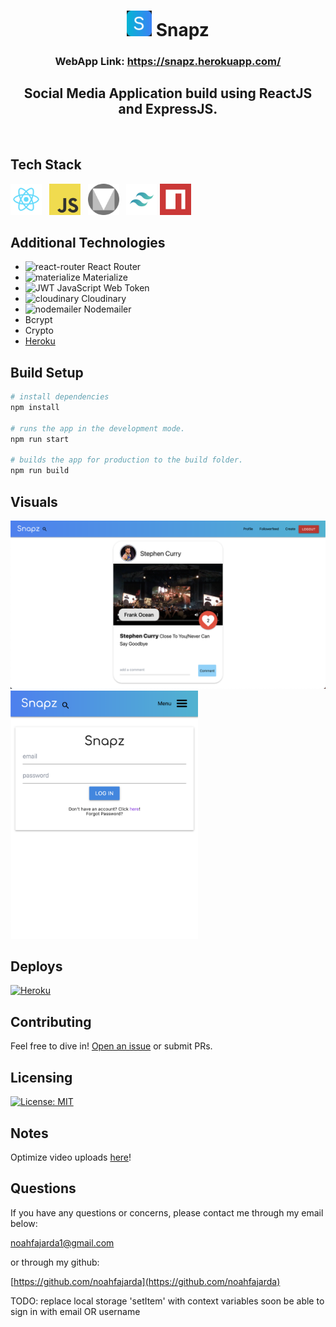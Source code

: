 <div align="center">

# <img src="./client/public/snapz-logo.png" alt="logo" width="40"/> **Snapz**

### WebApp Link: <a href="https://snapz.herokuapp.com/" target="_blank">https://snapz.herokuapp.com/</a>

## Social Media Application build using ReactJS and ExpressJS.

</div>

<br />

## Tech Stack

<code><img height="50" src="https://raw.githubusercontent.com/github/explore/80688e429a7d4ef2fca1e82350fe8e3517d3494d/topics/react/react.png" alt="react"></code>
&nbsp;
<code><img height="50" src="https://raw.githubusercontent.com/github/explore/80688e429a7d4ef2fca1e82350fe8e3517d3494d/topics/javascript/javascript.png" alt="javascript"></code>
&nbsp;
<code><img height="50" src="https://raw.githubusercontent.com/github/explore/80688e429a7d4ef2fca1e82350fe8e3517d3494d/topics/material-design/material-design.png" alt="javascript"></code>
&nbsp;
<code><img height="50" src="https://raw.githubusercontent.com/github/explore/80688e429a7d4ef2fca1e82350fe8e3517d3494d/topics/tailwind/tailwind.png" alt="tailwind"></code>
<code><img height="50" src="https://raw.githubusercontent.com/github/explore/80688e429a7d4ef2fca1e82350fe8e3517d3494d/topics/npm/npm.png" alt="tailwind"></code>

## Additional Technologies

- <img height="25" src="https://reactrouter.com/_brand/react-router-mark-color.png" alt="react-router"> React Router
- <img height="25" src="https://seeklogo.com/images/M/materialize-logo-0FCAD8A6F8-seeklogo.com.png" alt="materialize"> Materialize
- <img height="25" src="https://seeklogo.com/images/J/jwt-logo-65D86B4640-seeklogo.com.png" alt="JWT"> JavaScript Web Token
- <img height="25" src="https://seeklogo.com/images/C/cloudinary-logo-91D46BA298-seeklogo.com.png" alt="cloudinary"> Cloudinary
- <img height="25" src="https://i0.wp.com/community.nodemailer.com/wp-content/uploads/2015/10/n2-2.png?fit=422%2C360&ssl=1" alt="nodemailer"> Nodemailer
- Bcrypt
- Crypto
- <a href="https://dashboard.heroku.com/apps/snapz">Heroku</a>

## Build Setup

```bash
# install dependencies
npm install

# runs the app in the development mode.
npm run start

# builds the app for production to the build folder.
npm run build
```

## Visuals

<div>

<img src="./client/public/app-snapshot-1.png" alt="screenshot1" width="600"/>
<img src="./client/public/app-snapshot-2.png" alt="screenshot1" width="300"/>

</div>

## Deploys

[![Heroku](https://img.shields.io/badge/heroku-%23430098.svg?style=for-the-badge&logo=heroku&logoColor=white)](https://dashboard.heroku.com/apps/snapz)

## Contributing

Feel free to dive in! [Open an issue](https://github.com/noahfajarda/snapz/issues/new) or submit PRs.

## Licensing

[![License: MIT](https://img.shields.io/badge/License-MIT-yellow.svg)](https://opensource.org/licenses/MIT)

## Notes

Optimize video uploads <a href="https://www.veed.io/edit/ca50d6ab-ef27-4fb6-9298-172ec99a0520/media">here</a>!

## Questions

If you have any questions or concerns, please contact me through my email below:

noahfajarda1@gmail.com

or through my github:

[https://github.com/noahfajarda](https://github.com/noahfajarda)

TODO:
replace local storage 'setItem' with context variables soon
be able to sign in with email OR username
